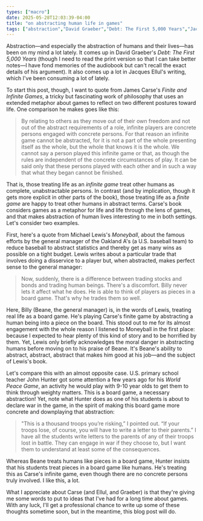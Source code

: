 ```yaml
---
types: ["macro"]
date: 2025-05-28T12:03:39-04:00
title: "on abstracting human life in games"
tags: ["abstraction","David Graeber","Debt: The First 5,000 Years","Jacques Ellul","James Carse","Finite and Infinite Games","John Hunter","World Peace and Other 4th Grade Achievements","meaningful games"]
---
```

Abstraction—and especially the abstraction of humans and their lives—has been on my mind a lot lately. It comes up in David Graeber's *Debt: The First 5,000 Years* (though I need to read the print version so that I can take better notes—I have fond memories of the audiobook but can't recall the exact details of his argument). It also comes up a lot in Jacques Ellul's writing, which I've been consuming a lot of lately.

To start this post, though, I want to quote from James Carse's *Finite and Infinite Games*, a tricky but fascinating work of philosophy that uses an extended metaphor about games to reflect on two different postures toward life. One comparison he makes goes like this: 

> By relating to others as they move out of their own freedom and not out of the abstract requirements of a role, infinite players are concrete persons engaged with concrete persons. For that reason an infinite game cannot be abstracted, for it is not a part of the whole presenting itself as the whole, but the whole that knows it is the whole. We cannot say a person played this infinite game or that, as though the rules are independent of the concrete circumstances of play. It can be said only that these persons played with each other and in such a way that what they began cannot be finished.

That is, those treating life as an *infinite game* treat other humans as complete, unabstractable persons. In contrast (and by implication, though it gets more explicit in other parts of the book), those treating life as a *finite game* are happy to treat other humans in abstract terms. Carse's book considers games as a metaphor for life and life through the lens of games, and that makes abstraction of human lives interesting to me in both settings. Let's consider two examples.

First, here's a quote from Michael Lewis's *Moneyball*, about the famous efforts by the general manager of the Oakland A's (a U.S. baseball team) to reduce baseball to abstract statistics and thereby get as many wins as possible on a tight budget. Lewis writes about a particular trade that involves doing a disservice to a player but, when abstracted, makes perfect sense to the general manager:

> Now, suddenly, there is a difference between trading stocks and bonds and trading human beings. There's a discomfort. Billy never lets it affect what he does. He is able to think of players as pieces in a board game. That's why he trades them so well.

Here, Billy (Beane, the general manager) is, in the words of Lewis, treating real life as a board game. He's playing Carse's finite game by abstracting a human being into a piece on the board. This stood out to me for its almost engagement with the whole reason I listened to Moneyball in the first place: because I expected to hear plenty of this kind of story and to be horrified by them. Yet, Lewis only briefly acknowledges the moral danger in abstracting humans before moving on to his praise of Beane. It's Beane's ability to abstract, abstract, abstract that makes him good at his job—and the subject of Lewis's book. 

Let's compare this with an almost opposite case. U.S. primary school teacher John Hunter got some attention a few years ago for his *World Peace Game*, an activity he would play with 9-10 year olds to get them to think through weighty matters. This is a board game, a necessary abstraction! Yet, note what Hunter does as one of his students is about to declare war in the game, in the spirit of making this board game more concrete and downplaying that abstraction: 

> "This is a thousand troops you’re risking,” I pointed out. “If your troops lose, of course, you will have to write a letter to their parents.” I have all the students write letters to the parents of any of their troops lost in battle. They can engage in war if they choose to, but I want them to understand at least some of the consequences.

Whereas Beane treats humans like pieces in a board game, Hunter insists that his students treat pieces in a board game like humans. He's treating this as Carse's infinite game, even though there are no concrete persons truly involved. I like this, a lot.

What I appreciate about Carse (and Ellul, and Graeber) is that they're giving me some words to put to ideas that I've had for a long time about games. With any luck, I'll get a professional chance to write up some of these thoughts sometime soon, but in the meantime, this blog post will do.